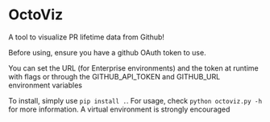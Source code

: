 # OctoViz

A tool to visualize PR lifetime data from Github!

Before using, ensure you have a github OAuth token to use.

You can set the URL (for Enterprise environments) and the token at runtime with flags or through the GITHUB_API_TOKEN and GITHUB_URL environment variables

To install, simply use `pip install .`. For usage, check `python octoviz.py -h` for more information. A virtual environment is strongly encouraged